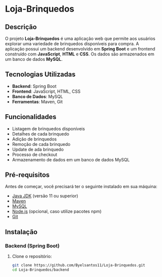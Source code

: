 # Loja-Brinquedos

## Descrição
O projeto **Loja-Brinquedos** é uma aplicação web que permite aos usuários explorar uma variedade de brinquedos disponíveis para compra. A aplicação possui um backend desenvolvido em **Spring Boot** e um frontend construído com **JavaScript**, **HTML** e **CSS**. Os dados são armazenados em um banco de dados **MySQL**.

## Tecnologias Utilizadas
- **Backend**: Spring Boot
- **Frontend**: JavaScript, HTML, CSS
- **Banco de Dados**: MySQL
- **Ferramentas**: Maven, Git

## Funcionalidades
- Listagem de brinquedos disponíveis
- Detalhes de cada brinquedo
- Adição de brinquedos
- Remoção de cada brinquedo
- Update de ada brinquedo
- Processo de checkout
- Armazenamento de dados em um banco de dados MySQL

## Pré-requisitos
Antes de começar, você precisará ter o seguinte instalado em sua máquina:

- [Java JDK](https://www.oracle.com/java/technologies/javase-jdk11-downloads.html) (versão 11 ou superior)
- [Maven](https://maven.apache.org/)
- [MySQL](https://www.mysql.com/)
- [Node.js](https://nodejs.org/) (opcional, caso utilize pacotes npm)
- [Git](https://git-scm.com/)

## Instalação

### Backend (Spring Boot)

1. Clone o repositório:
   ```bash
   git clone https://github.com/Byelsantos11/Loja-Brinquedos.git
   cd Loja-Brinquedos/backend
